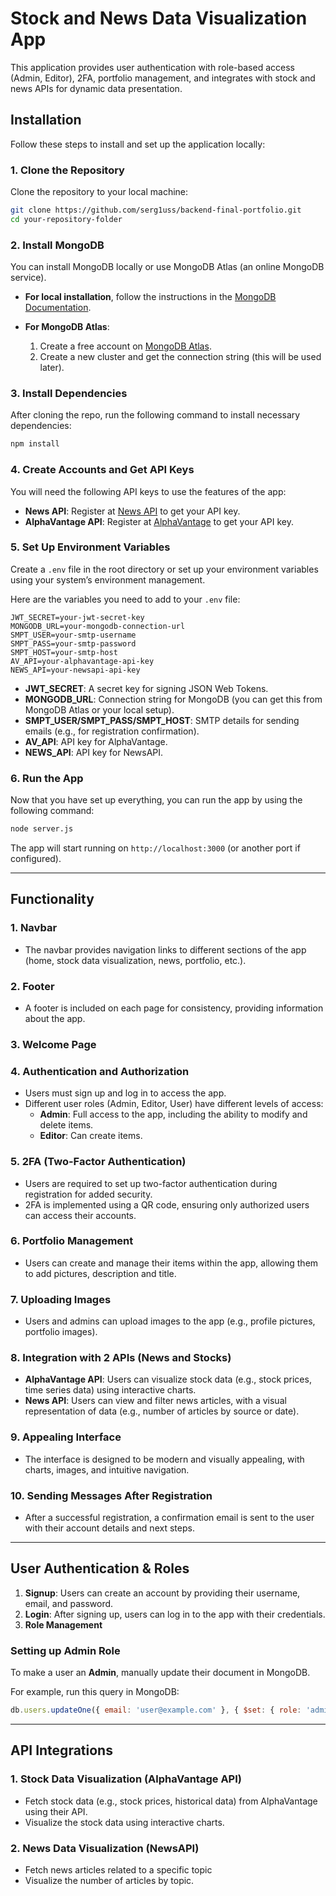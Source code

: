 # Stock and News Data Visualization App

This application provides user authentication with role-based access (Admin, Editor), 2FA, portfolio management, and integrates with stock and news APIs for dynamic data presentation.


## Installation

Follow these steps to install and set up the application locally:

### 1. Clone the Repository

Clone the repository to your local machine:

```bash
git clone https://github.com/serg1uss/backend-final-portfolio.git
cd your-repository-folder
```

### 2. Install MongoDB

You can install MongoDB locally or use MongoDB Atlas (an online MongoDB service).

- **For local installation**, follow the instructions in the [MongoDB Documentation](https://www.mongodb.com/docs/manual/installation/).
  
- **For MongoDB Atlas**: 
  1. Create a free account on [MongoDB Atlas](https://www.mongodb.com/cloud/atlas).
  2. Create a new cluster and get the connection string (this will be used later).

### 3. Install Dependencies

After cloning the repo, run the following command to install necessary dependencies:

```bash
npm install
```

### 4. Create Accounts and Get API Keys

You will need the following API keys to use the features of the app:

- **News API**: Register at [News API](https://newsapi.org/) to get your API key.
- **AlphaVantage API**: Register at [AlphaVantage](https://www.alphavantage.co/) to get your API key.

### 5. Set Up Environment Variables

Create a `.env` file in the root directory or set up your environment variables using your system’s environment management.

Here are the variables you need to add to your `.env` file:

```env
JWT_SECRET=your-jwt-secret-key
MONGODB_URL=your-mongodb-connection-url
SMPT_USER=your-smtp-username
SMPT_PASS=your-smtp-password
SMPT_HOST=your-smtp-host
AV_API=your-alphavantage-api-key
NEWS_API=your-newsapi-api-key
```

- **JWT_SECRET**: A secret key for signing JSON Web Tokens.
- **MONGODB_URL**: Connection string for MongoDB (you can get this from MongoDB Atlas or your local setup).
- **SMPT_USER/SMPT_PASS/SMPT_HOST**: SMTP details for sending emails (e.g., for registration confirmation).
- **AV_API**: API key for AlphaVantage.
- **NEWS_API**: API key for NewsAPI.

### 6. Run the App

Now that you have set up everything, you can run the app by using the following command:

```bash
node server.js
```

The app will start running on `http://localhost:3000` (or another port if configured).


---

## Functionality

### 1. Navbar

- The navbar provides navigation links to different sections of the app (home, stock data visualization, news, portfolio, etc.).

### 2. Footer

- A footer is included on each page for consistency, providing information about the app.

### 3. Welcome Page


### 4. Authentication and Authorization

- Users must sign up and log in to access the app.
- Different user roles (Admin, Editor, User) have different levels of access:
  - **Admin**: Full access to the app, including the ability to modify and delete items.
  - **Editor**: Can create items.

### 5. 2FA (Two-Factor Authentication)

- Users are required to set up two-factor authentication during registration for added security.
- 2FA is implemented using a QR code, ensuring only authorized users can access their accounts.

### 6. Portfolio Management

- Users can create and manage their items within the app, allowing them to add pictures, description and title.

### 7. Uploading Images

- Users and admins can upload images to the app (e.g., profile pictures, portfolio images).

### 8. Integration with 2 APIs (News and Stocks)

- **AlphaVantage API**: Users can visualize stock data (e.g., stock prices, time series data) using interactive charts.
- **News API**: Users can view and filter news articles, with a visual representation of data (e.g., number of articles by source or date).

### 9. Appealing Interface

- The interface is designed to be modern and visually appealing, with charts, images, and intuitive navigation.

### 10. Sending Messages After Registration

- After a successful registration, a confirmation email is sent to the user with their account details and next steps.

---

## User Authentication & Roles

1. **Signup**: Users can create an account by providing their username, email, and password.
2. **Login**: After signing up, users can log in to the app with their credentials.
3. **Role Management**

   
### Setting up Admin Role

To make a user an **Admin**, manually update their document in MongoDB.

For example, run this query in MongoDB:

```js
db.users.updateOne({ email: 'user@example.com' }, { $set: { role: 'admin' } });
```

---

## API Integrations

### 1. Stock Data Visualization (AlphaVantage API)

- Fetch stock data (e.g., stock prices, historical data) from AlphaVantage using their API.
- Visualize the stock data using interactive charts.

### 2. News Data Visualization (NewsAPI)

- Fetch news articles related to a specific topic
- Visualize the number of articles by topic.

